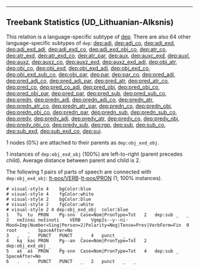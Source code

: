 

--------------------------------------------------------------------------------

## Treebank Statistics (UD_Lithuanian-Alksnis)

This relation is a language-specific subtype of [dep]().
There are also 64 other language-specific subtypes of `dep`: [dep:adj](), [dep:adj_co](), [dep:adj_exd](), [dep:adj_exd_adj](), [dep:adj_exd_co](), [dep:adj_exd_obj_co](), [dep:atr_co](), [dep:atr_exd](), [dep:atr_exd_co](), [dep:atr_par](), [dep:aux](), [dep:auxc_exd](), [dep:auxl](), [dep:auxz](), [dep:auxz_co](), [dep:auxz_exd](), [dep:auxz_exd_adj](), [dep:obj_atr](), [dep:obj_co](), [dep:obj_exd](), [dep:obj_exd_adj](), [dep:obj_exd_co](), [dep:obj_exd_sub_co](), [dep:obj_par](), [dep:par](), [dep:par_co](), [dep:pred_adj](), [dep:pred_adj_co](), [dep:pred_adj_par](), [dep:pred_atr](), [dep:pred_atr_co](), [dep:pred_co](), [dep:pred_co_adj](), [dep:pred_obj](), [dep:pred_obj_co](), [dep:pred_obj_par](), [dep:pred_par](), [dep:pred_sub](), [dep:pred_sub_co](), [dep:predn](), [dep:predn_adj](), [dep:predn_adj_co](), [dep:predn_atr](), [dep:predn_atr_co](), [dep:predn_atr_par](), [dep:predn_co](), [dep:predn_obj](), [dep:predn_obj_co](), [dep:predn_par](), [dep:predn_sub](), [dep:predn_sub_co](), [dep:predv](), [dep:predv_adj](), [dep:predv_atr](), [dep:predv_co](), [dep:predv_obj](), [dep:predv_obj_co](), [dep:predv_sub](), [dep:rgp](), [dep:sub](), [dep:sub_co](), [dep:sub_exd](), [dep:sub_exd_co](), [dep:suj]().

1 nodes (0%) are attached to their parents as `dep:obj_exd_obj`.

1 instances of `dep:obj_exd_obj` (100%) are left-to-right (parent precedes child).
Average distance between parent and child is 2.

The following 1 pairs of parts of speech are connected with `dep:obj_exd_obj`: [lt-pos/VERB]()-[lt-pos/PRON]() (1; 100% instances).


~~~ conllu
# visual-style 4	bgColor:blue
# visual-style 4	fgColor:white
# visual-style 2	bgColor:blue
# visual-style 2	fgColor:white
# visual-style 2 4 dep:obj_exd_obj	color:blue
1	Tu	tu	PRON	Pg-snn	Case=Nom|PronType=Tot	2	dep:sub	_	_
2	nežinai	nežinoti	VERB	Vgmp2s--y--ni-	Mood=Imp|Number=Sing|Person=2|Polarity=Neg|Tense=Pres|VerbForm=Fin	0	root	_	SpaceAfter=No
3	,	,	PUNCT	PUNCT	_	4	punct	_	_
4	ką	kas	PRON	Pg--an	Case=Nom|PronType=Tot	2	dep:obj_exd_obj	_	_
5	aš	aš	PRON	Pg-snn	Case=Nom|PronType=Tot	4	dep:sub	_	SpaceAfter=No
6	.	.	PUNCT	PUNCT	_	2	punct	_	_

~~~



